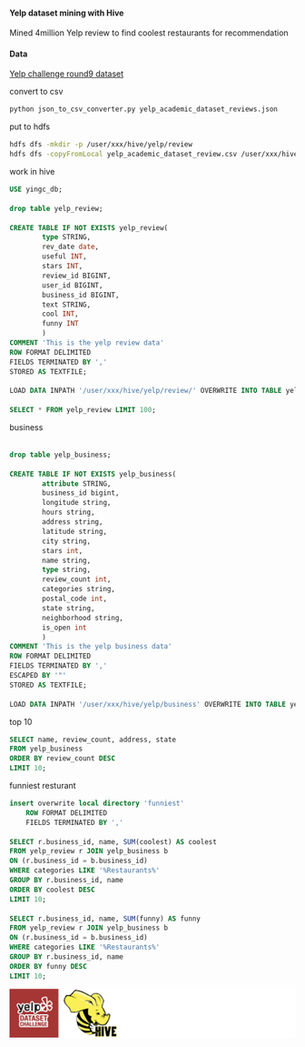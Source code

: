 #### Yelp dataset mining with Hive
Mined 4million Yelp review to find coolest restaurants for recommendation  

#### Data
[Yelp challenge round9 dataset](https://www.yelp.com/dataset/challenge) 

convert to csv 
```sh
python json_to_csv_converter.py yelp_academic_dataset_reviews.json

```
put to hdfs
```sh
hdfs dfs -mkdir -p /user/xxx/hive/yelp/review
hdfs dfs -copyFromLocal yelp_academic_dataset_review.csv /user/xxx/hive/yelp/review/
```
 
work in hive
```sql
USE yingc_db;

drop table yelp_review;

CREATE TABLE IF NOT EXISTS yelp_review(
        type STRING,
        rev_date date,
        useful INT,
        stars INT,
        review_id BIGINT,
        user_id BIGINT,
        business_id BIGINT,
        text STRING,
        cool INT,
        funny INT
        )
COMMENT 'This is the yelp review data'
ROW FORMAT DELIMITED
FIELDS TERMINATED BY ','
STORED AS TEXTFILE;

LOAD DATA INPATH '/user/xxx/hive/yelp/review/' OVERWRITE INTO TABLE yelp_review;

SELECT * FROM yelp_review LIMIT 100;
```

business
```sql

drop table yelp_business;

CREATE TABLE IF NOT EXISTS yelp_business(
        attribute STRING,
        business_id bigint,
        longitude string,
        hours string,
        address string,
        latitude string,
        city string,
        stars int,
        name string,
        type string,
        review_count int,
        categories string,
        postal_code int,
        state string,
        neighborhood string,
        is_open int
        )
COMMENT 'This is the yelp business data'
ROW FORMAT DELIMITED
FIELDS TERMINATED BY ','
ESCAPED BY '"'
STORED AS TEXTFILE;

LOAD DATA INPATH '/user/xxx/hive/yelp/business' OVERWRITE INTO TABLE yelp_business;
```

top 10 
```sql
SELECT name, review_count, address, state
FROM yelp_business
ORDER BY review_count DESC
LIMIT 10;
```

funniest resturant
```sql
insert overwrite local directory 'funniest'
    ROW FORMAT DELIMITED 
    FIELDS TERMINATED BY ',' 
    
SELECT r.business_id, name, SUM(coolest) AS coolest
FROM yelp_review r JOIN yelp_business b
ON (r.business_id = b.business_id)
WHERE categories LIKE '%Restaurants%'
GROUP BY r.business_id, name
ORDER BY coolest DESC
LIMIT 10;

SELECT r.business_id, name, SUM(funny) AS funny
FROM yelp_review r JOIN yelp_business b
ON (r.business_id = b.business_id)
WHERE categories LIKE '%Restaurants%'
GROUP BY r.business_id, name
ORDER BY funny DESC
LIMIT 10;
```

![img](yelp_hive.png)